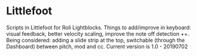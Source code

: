 # Littlefoot
Scripts in Littlefoot for Roli Lightblocks.
Things to add/improve in keyboard: visual feedback, better velocity scaling, improve the note off detection ++.
Being considered: adding a slide strip at the top, switchable (through the Dashboard) between pitch, mod and cc.
Current version is 1.0 - 20190702
